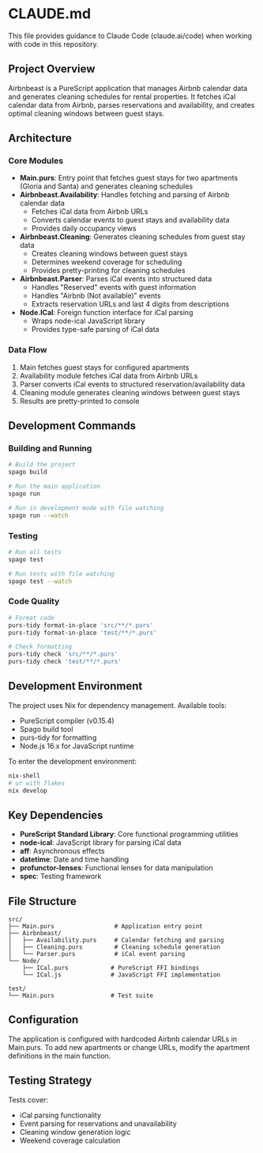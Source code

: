 # CLAUDE.md

This file provides guidance to Claude Code (claude.ai/code) when working with code in this repository.

## Project Overview

Airbnbeast is a PureScript application that manages Airbnb calendar data and generates cleaning schedules for rental properties. It fetches iCal calendar data from Airbnb, parses reservations and availability, and creates optimal cleaning windows between guest stays.

## Architecture

### Core Modules

- **Main.purs**: Entry point that fetches guest stays for two apartments (Gloria and Santa) and generates cleaning schedules
- **Airbnbeast.Availability**: Handles fetching and parsing of Airbnb calendar data
  - Fetches iCal data from Airbnb URLs
  - Converts calendar events to guest stays and availability data
  - Provides daily occupancy views
- **Airbnbeast.Cleaning**: Generates cleaning schedules from guest stay data
  - Creates cleaning windows between guest stays
  - Determines weekend coverage for scheduling
  - Provides pretty-printing for cleaning schedules
- **Airbnbeast.Parser**: Parses iCal events into structured data
  - Handles "Reserved" events with guest information
  - Handles "Airbnb (Not available)" events
  - Extracts reservation URLs and last 4 digits from descriptions
- **Node.ICal**: Foreign function interface for iCal parsing
  - Wraps node-ical JavaScript library
  - Provides type-safe parsing of iCal data

### Data Flow

1. Main fetches guest stays for configured apartments
2. Availability module fetches iCal data from Airbnb URLs
3. Parser converts iCal events to structured reservation/availability data
4. Cleaning module generates cleaning windows between guest stays
5. Results are pretty-printed to console

## Development Commands

### Building and Running
```bash
# Build the project
spago build

# Run the main application
spago run

# Run in development mode with file watching
spago run --watch
```

### Testing
```bash
# Run all tests
spago test

# Run tests with file watching
spago test --watch
```

### Code Quality
```bash
# Format code
purs-tidy format-in-place 'src/**/*.purs'
purs-tidy format-in-place 'test/**/*.purs'

# Check formatting
purs-tidy check 'src/**/*.purs'
purs-tidy check 'test/**/*.purs'
```

## Development Environment

The project uses Nix for dependency management. Available tools:
- PureScript compiler (v0.15.4)
- Spago build tool
- purs-tidy for formatting
- Node.js 16.x for JavaScript runtime

To enter the development environment:
```bash
nix-shell
# or with flakes
nix develop
```

## Key Dependencies

- **PureScript Standard Library**: Core functional programming utilities
- **node-ical**: JavaScript library for parsing iCal data
- **aff**: Asynchronous effects
- **datetime**: Date and time handling
- **profunctor-lenses**: Functional lenses for data manipulation
- **spec**: Testing framework

## File Structure

```
src/
├── Main.purs                 # Application entry point
├── Airbnbeast/
│   ├── Availability.purs     # Calendar fetching and parsing
│   ├── Cleaning.purs         # Cleaning schedule generation
│   └── Parser.purs           # iCal event parsing
└── Node/
    ├── ICal.purs            # PureScript FFI bindings
    └── ICal.js              # JavaScript FFI implementation

test/
└── Main.purs                # Test suite
```

## Configuration

The application is configured with hardcoded Airbnb calendar URLs in Main.purs. To add new apartments or change URLs, modify the apartment definitions in the main function.

## Testing Strategy

Tests cover:
- iCal parsing functionality
- Event parsing for reservations and unavailability
- Cleaning window generation logic
- Weekend coverage calculation
